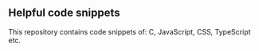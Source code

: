 ## Helpful code snippets
This repository contains code snippets of:
C, JavaScript, CSS, TypeScript etc.
